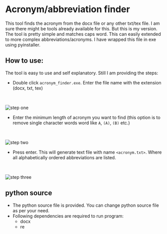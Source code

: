 # Acronym/abbreviation finder

This tool finds the acronym from the docx file or any other txt/tex file. 
I am sure there might be tools already available for this. But this is my version. The tool is pretty simple and matches caps word. This can easily extended to more complex abbreviations/acronyms. I have wrapped this file in exe using pyinstaller. 
## How to use:
The tool is easy to use and self explanatory. Still I am providing the steps:
<br/>
- Double click `acronym_finder.exe`. Enter the file name with the extension (docx, txt, tex) 
<br/>

![step one](https://github.com/geekonloose/abbreviation_finder/tree/master/readme_files/1.png)
- Enter the minimum length of acronym you want to find (this option is to remove single character words word like `A`, `(A)`, `(B)` etc.) 
<br/>

![step two](https://github.com/geekonloose/abbreviation_finder/tree/master/readme_files/2.png)

- Press enter. This will generate text file with name `<acronym.txt>`. Where all alphabetically ordered abbreviations are listed.
<br/>

![step three](https://github.com/geekonloose/abbreviation_finder/tree/master/readme_files/3.png)

## python source
- The python source file is provided. You can change python source file as per your need. 
- Following dependencies are required to run program:
  - docx
  - re